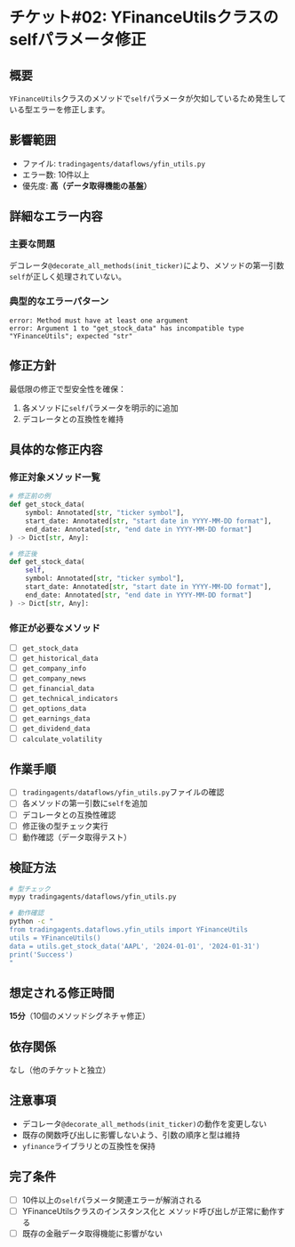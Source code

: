 # チケット#02: YFinanceUtilsクラスのselfパラメータ修正

## 概要
`YFinanceUtils`クラスのメソッドで`self`パラメータが欠如しているため発生している型エラーを修正します。

## 影響範囲
- ファイル: `tradingagents/dataflows/yfin_utils.py`
- エラー数: 10件以上
- 優先度: **高（データ取得機能の基盤）**

## 詳細なエラー内容

### 主要な問題
デコレータ`@decorate_all_methods(init_ticker)`により、メソッドの第一引数`self`が正しく処理されていない。

### 典型的なエラーパターン
```
error: Method must have at least one argument
error: Argument 1 to "get_stock_data" has incompatible type "YFinanceUtils"; expected "str"
```

## 修正方針
最低限の修正で型安全性を確保：
1. 各メソッドに`self`パラメータを明示的に追加
2. デコレータとの互換性を維持

## 具体的な修正内容

### 修正対象メソッド一覧
```python
# 修正前の例
def get_stock_data(
    symbol: Annotated[str, "ticker symbol"],
    start_date: Annotated[str, "start date in YYYY-MM-DD format"],
    end_date: Annotated[str, "end date in YYYY-MM-DD format"]
) -> Dict[str, Any]:

# 修正後
def get_stock_data(
    self,
    symbol: Annotated[str, "ticker symbol"],
    start_date: Annotated[str, "start date in YYYY-MM-DD format"], 
    end_date: Annotated[str, "end date in YYYY-MM-DD format"]
) -> Dict[str, Any]:
```

### 修正が必要なメソッド
- [ ] `get_stock_data`
- [ ] `get_historical_data`
- [ ] `get_company_info`
- [ ] `get_company_news`
- [ ] `get_financial_data`
- [ ] `get_technical_indicators`
- [ ] `get_options_data`
- [ ] `get_earnings_data`
- [ ] `get_dividend_data`
- [ ] `calculate_volatility`

## 作業手順
- [ ] `tradingagents/dataflows/yfin_utils.py`ファイルの確認
- [ ] 各メソッドの第一引数に`self`を追加
- [ ] デコレータとの互換性確認
- [ ] 修正後の型チェック実行
- [ ] 動作確認（データ取得テスト）

## 検証方法
```bash
# 型チェック
mypy tradingagents/dataflows/yfin_utils.py

# 動作確認
python -c "
from tradingagents.dataflows.yfin_utils import YFinanceUtils
utils = YFinanceUtils()
data = utils.get_stock_data('AAPL', '2024-01-01', '2024-01-31')
print('Success')
"
```

## 想定される修正時間
**15分**（10個のメソッドシグネチャ修正）

## 依存関係
なし（他のチケットと独立）

## 注意事項
- デコレータ`@decorate_all_methods(init_ticker)`の動作を変更しない
- 既存の関数呼び出しに影響しないよう、引数の順序と型は維持
- `yfinance`ライブラリとの互換性を保持

## 完了条件
- [ ] 10件以上の`self`パラメータ関連エラーが解消される
- [ ] YFinanceUtilsクラスのインスタンス化と メソッド呼び出しが正常に動作する
- [ ] 既存の金融データ取得機能に影響がない